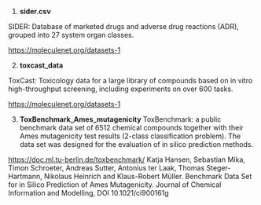 1. **sider.csv**

SIDER: Database of marketed drugs and adverse drug reactions (ADR), grouped into 27 system organ classes.

https://moleculenet.org/datasets-1

2. **toxcast_data**

ToxCast: Toxicology data for a large library of compounds based on in vitro high-throughput screening, including experiments on over 600 tasks.

https://moleculenet.org/datasets-1

3. **ToxBenchmark_Ames_mutagenicity**
ToxBenchmark: a public benchmark data set of 6512 chemical compounds together with their Ames mutagenicity test results (2-class classification problem).
The data set was designed for the evaluation of in silico prediction methods.

https://doc.ml.tu-berlin.de/toxbenchmark/
Katja Hansen, Sebastian Mika, Timon Schroeter, Andreas Sutter, Antonius ter Laak, Thomas Steger-Hartmann, Nikolaus Heinrich and Klaus-Robert Müller. Benchmark Data Set for in Silico Prediction of Ames Mutagenicity.
Journal of Chemical Information and Modelling, DOI 10.1021/ci900161g

